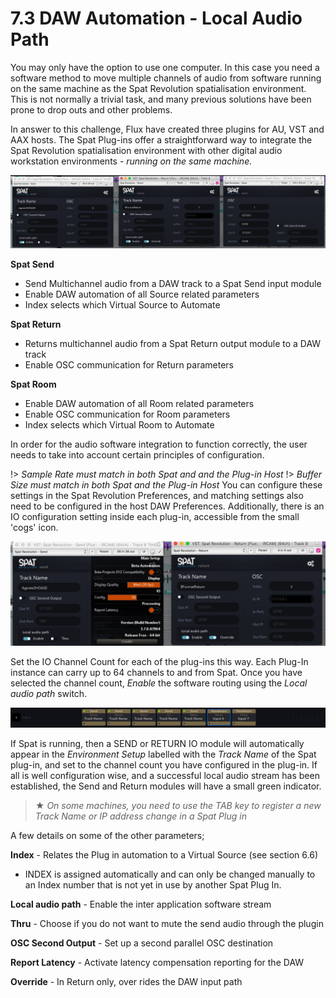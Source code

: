 # 7.3 DAW Automation - Local Audio Path

You may only have the option to use one computer. In this case you need a software method to move multiple channels of audio from software running on the
same machine as the Spat Revolution spatialisation environment. This is not normally a trivial task, and many previous solutions have been prone to drop outs and
other problems.

In answer to this challenge, Flux have created three plugins for AU, VST and AAX
hosts. The Spat Plug-ins offer a straightforward way to integrate the Spat Revolution
spatialisation environment with other digital audio workstation environments - _running on the same machine._

![](include/SpatRevolution_UserGuide_-132.jpg)

**Spat Send**

- Send Multichannel audio from a DAW track to a Spat Send input module
- Enable DAW automation of all Source related parameters
- Index selects which Virtual Source to Automate

**Spat Return**

- Returns multichannel audio from a Spat Return output module to a DAW
    track
- Enable OSC communication for Return parameters


**Spat Room**

- Enable DAW automation of all Room related parameters
- Enable OSC communication for Room parameters
- Index selects which Virtual Room to Automate

In order for the audio software integration to function correctly, the user needs to
take into account certain principles of configuration.

!> _Sample Rate must match in both Spat and and the Plug-in Host_
!> _Buffer Size must match in both Spat and the Plug-in Host_
You can configure these settings in the Spat Revolution Preferences, and matching settings also need to be configured in the host DAW Preferences. Additionally,
there is an IO configuration setting inside each plug-in, accessible from the small
'cogs' icon.

![](include/SpatRevolution_UserGuide_-134.jpg)

Set the IO Channel Count for each of the plug-ins this way. Each Plug-In instance
can carry up to 64 channels to and from Spat. Once you have selected the channel
count, _Enable_ the software routing using the _Local audio path_ switch.

![](include/SpatRevolution_UserGuide_-136.jpg)

If Spat is running, then a SEND or RETURN IO module will automatically appear in
the _Environment Setup_ labelled with the _Track Name_ of the Spat plug-in, and set to
the channel count you have configured in the plug-in. If all is well configuration
wise, and a successful local audio stream has been established, the Send and Return modules will have a small green indicator.

> ★ _On some machines, you need to use the TAB key to register a new Track
Name or IP address change in a Spat Plug in_


A few details on some of the other parameters;

**Index** - Relates the Plug in automation to a Virtual Source (see section 6.6)
- INDEX is assigned automatically and can only be changed manually to an Index number that is not yet in use by another Spat Plug In.

**Local audio path** - Enable the inter application software stream

**Thru** - Choose if you do not want to mute the send audio through the plugin

**OSC Second Output** - Set up a second parallel OSC destination

**Report Latency** - Activate latency compensation reporting for the DAW

**Override** - In Return only, over rides the DAW input path


